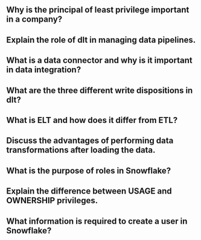   ## Why is the principal of least privilege important in a company?





  ## Explain the role of dlt in managing data pipelines.




  ## What is a data connector and why is it important in data integration?




  ## What are the three different write dispositions in dlt?




  ## What is ELT and how does it differ from ETL?




  ## Discuss the advantages of performing data transformations after loading the data.




  ## What is the purpose of roles in Snowflake?




  ## Explain the difference between USAGE and OWNERSHIP privileges.


  

  ## What information is required to create a user in Snowflake?